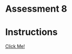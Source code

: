 # Assessment 8

# Instructions
[Click Me!](https://docs.google.com/document/d/1WgZZfd5PMCgIo-d5Y_vwJsAUDoRsRvBrd26bvTAtLvI/preview)
